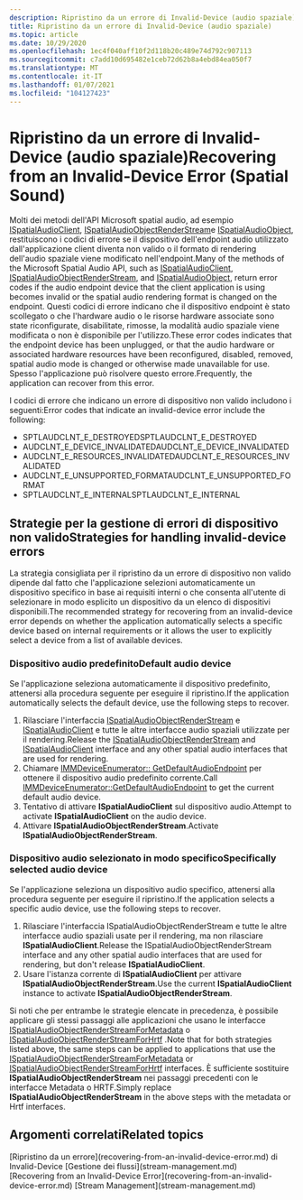```yaml
---
description: Ripristino da un errore di Invalid-Device (audio spaziale)
title: Ripristino da un errore di Invalid-Device (audio spaziale)
ms.topic: article
ms.date: 10/29/2020
ms.openlocfilehash: 1ec4f040aff10f2d118b20c489e74d792c907113
ms.sourcegitcommit: c7add10d695482e1ceb72d62b8a4ebd84ea050f7
ms.translationtype: MT
ms.contentlocale: it-IT
ms.lasthandoff: 01/07/2021
ms.locfileid: "104127423"
---
```

# <a name="recovering-from-an-invalid-device-error-spatial-sound"></a><span data-ttu-id="8504a-103">Ripristino da un errore di Invalid-Device (audio spaziale)</span><span class="sxs-lookup"><span data-stu-id="8504a-103">Recovering from an Invalid-Device Error (Spatial Sound)</span></span>

<span data-ttu-id="8504a-104">Molti dei metodi dell'API Microsoft spatial audio, ad esempio [ISpatialAudioClient](/windows/win32/api/spatialaudioclient/nn-spatialaudioclient-ispatialaudioclient), [ISpatialAudioObjectRenderStream](/windows/win32/api/spatialaudioclient/nn-spatialaudioclient-ispatialaudioobjectrenderstream)e [ISpatialAudioObject](/windows/win32/api/spatialaudioclient/nn-spatialaudioclient-ispatialaudioobject), restituiscono i codici di errore se il dispositivo dell'endpoint audio utilizzato dall'applicazione client diventa non valido o il formato di rendering dell'audio spaziale viene modificato nell'endpoint.</span><span class="sxs-lookup"><span data-stu-id="8504a-104">Many of the methods of the Microsoft Spatial Audio API, such as [ISpatialAudioClient](/windows/win32/api/spatialaudioclient/nn-spatialaudioclient-ispatialaudioclient), [ISpatialAudioObjectRenderStream](/windows/win32/api/spatialaudioclient/nn-spatialaudioclient-ispatialaudioobjectrenderstream), and [ISpatialAudioObject](/windows/win32/api/spatialaudioclient/nn-spatialaudioclient-ispatialaudioobject), return error codes if the audio endpoint device that the client application is using becomes invalid or the spatial audio rendering format is changed on the endpoint.</span></span> <span data-ttu-id="8504a-105">Questi codici di errore indicano che il dispositivo endpoint è stato scollegato o che l'hardware audio o le risorse hardware associate sono state riconfigurate, disabilitate, rimosse, la modalità audio spaziale viene modificata o non è disponibile per l'utilizzo.</span><span class="sxs-lookup"><span data-stu-id="8504a-105">These error codes indicates that the endpoint device has been unplugged, or that the audio hardware or associated hardware resources have been reconfigured, disabled, removed, spatial audio mode is changed or otherwise made unavailable for use.</span></span> <span data-ttu-id="8504a-106">Spesso l'applicazione può risolvere questo errore.</span><span class="sxs-lookup"><span data-stu-id="8504a-106">Frequently, the application can recover from this error.</span></span>

<span data-ttu-id="8504a-107">I codici di errore che indicano un errore di dispositivo non valido includono i seguenti:</span><span class="sxs-lookup"><span data-stu-id="8504a-107">Error codes that indicate an invalid-device error include the following:</span></span>

- <span data-ttu-id="8504a-108">SPTLAUDCLNT_E_DESTROYED</span><span class="sxs-lookup"><span data-stu-id="8504a-108">SPTLAUDCLNT_E_DESTROYED</span></span>
- <span data-ttu-id="8504a-109">AUDCLNT_E_DEVICE_INVALIDATED</span><span class="sxs-lookup"><span data-stu-id="8504a-109">AUDCLNT_E_DEVICE_INVALIDATED</span></span>
- <span data-ttu-id="8504a-110">AUDCLNT_E_RESOURCES_INVALIDATED</span><span class="sxs-lookup"><span data-stu-id="8504a-110">AUDCLNT_E_RESOURCES_INVALIDATED</span></span>
- <span data-ttu-id="8504a-111">AUDCLNT_E_UNSUPPORTED_FORMAT</span><span class="sxs-lookup"><span data-stu-id="8504a-111">AUDCLNT_E_UNSUPPORTED_FORMAT</span></span>
- <span data-ttu-id="8504a-112">SPTLAUDCLNT_E_INTERNAL</span><span class="sxs-lookup"><span data-stu-id="8504a-112">SPTLAUDCLNT_E_INTERNAL</span></span>

## <a name="strategies-for-handling-invalid-device-errors"></a><span data-ttu-id="8504a-113">Strategie per la gestione di errori di dispositivo non valido</span><span class="sxs-lookup"><span data-stu-id="8504a-113">Strategies for handling invalid-device errors</span></span>

<span data-ttu-id="8504a-114">La strategia consigliata per il ripristino da un errore di dispositivo non valido dipende dal fatto che l'applicazione selezioni automaticamente un dispositivo specifico in base ai requisiti interni o che consenta all'utente di selezionare in modo esplicito un dispositivo da un elenco di dispositivi disponibili.</span><span class="sxs-lookup"><span data-stu-id="8504a-114">The recommended strategy for recovering from an invalid-device error depends on whether the application automatically selects a specific device based on internal requirements or it allows the user to explicitly select a device from a list of available devices.</span></span> 

### <a name="default-audio-device"></a><span data-ttu-id="8504a-115">Dispositivo audio predefinito</span><span class="sxs-lookup"><span data-stu-id="8504a-115">Default audio device</span></span>

<span data-ttu-id="8504a-116">Se l'applicazione seleziona automaticamente il dispositivo predefinito, attenersi alla procedura seguente per eseguire il ripristino.</span><span class="sxs-lookup"><span data-stu-id="8504a-116">If the application automatically selects the default device, use the following steps to recover.</span></span>

1. <span data-ttu-id="8504a-117">Rilasciare l'interfaccia [ISpatialAudioObjectRenderStream](/windows/win32/api/spatialaudioclient/nn-spatialaudioclient-ispatialaudioobjectrenderstream) e [ISpatialAudioClient](/windows/win32/api/spatialaudioclient/nn-spatialaudioclient-ispatialaudioclient) e tutte le altre interfacce audio spaziali utilizzate per il rendering.</span><span class="sxs-lookup"><span data-stu-id="8504a-117">Release the [ISpatialAudioObjectRenderStream](/windows/win32/api/spatialaudioclient/nn-spatialaudioclient-ispatialaudioobjectrenderstream) and [ISpatialAudioClient](/windows/win32/api/spatialaudioclient/nn-spatialaudioclient-ispatialaudioclient) interface and any other spatial audio interfaces that are used for rendering.</span></span> 
1. <span data-ttu-id="8504a-118">Chiamare [IMMDeviceEnumerator:: GetDefaultAudioEndpoint](/windows/win32/api/mmdeviceapi/nf-mmdeviceapi-immdeviceenumerator-getdefaultaudioendpoint) per ottenere il dispositivo audio predefinito corrente.</span><span class="sxs-lookup"><span data-stu-id="8504a-118">Call [IMMDeviceEnumerator::GetDefaultAudioEndpoint](/windows/win32/api/mmdeviceapi/nf-mmdeviceapi-immdeviceenumerator-getdefaultaudioendpoint) to get the current default audio device.</span></span>
1. <span data-ttu-id="8504a-119">Tentativo di attivare **ISpatialAudioClient** sul dispositivo audio.</span><span class="sxs-lookup"><span data-stu-id="8504a-119">Attempt to activate **ISpatialAudioClient** on the audio device.</span></span>
1. <span data-ttu-id="8504a-120">Attivare **ISpatialAudioObjectRenderStream**.</span><span class="sxs-lookup"><span data-stu-id="8504a-120">Activate **ISpatialAudioObjectRenderStream**.</span></span> 

### <a name="specifically-selected-audio-device"></a><span data-ttu-id="8504a-121">Dispositivo audio selezionato in modo specifico</span><span class="sxs-lookup"><span data-stu-id="8504a-121">Specifically selected audio device</span></span>

<span data-ttu-id="8504a-122">Se l'applicazione seleziona un dispositivo audio specifico, attenersi alla procedura seguente per eseguire il ripristino.</span><span class="sxs-lookup"><span data-stu-id="8504a-122">If the application selects a specific audio device, use the following steps to recover.</span></span>

1. <span data-ttu-id="8504a-123">Rilasciare l'interfaccia ISpatialAudioObjectRenderStream e tutte le altre interfacce audio spaziali usate per il rendering, ma non rilasciare **ISpatialAudioClient**.</span><span class="sxs-lookup"><span data-stu-id="8504a-123">Release the ISpatialAudioObjectRenderStream interface and any other spatial audio interfaces that are used for rendering, but don't release **ISpatialAudioClient**.</span></span>
1. <span data-ttu-id="8504a-124">Usare l'istanza corrente di **ISpatialAudioClient** per attivare **ISpatialAudioObjectRenderStream**.</span><span class="sxs-lookup"><span data-stu-id="8504a-124">Use the current **ISpatialAudioClient** instance to activate **ISpatialAudioObjectRenderStream**.</span></span>

<span data-ttu-id="8504a-125">Si noti che per entrambe le strategie elencate in precedenza, è possibile applicare gli stessi passaggi alle applicazioni che usano le interfacce [ISpatialAudioObjectRenderStreamForMetadata](/windows/win32/api/spatialaudiometadata/nn-spatialaudiometadata-ispatialaudioobjectrenderstreamformetadata) o [ISpatialAudioObjectRenderStreamForHrtf](/windows/win32/api/spatialaudiohrtf/nn-spatialaudiohrtf-ispatialaudioobjectrenderstreamforhrtf) .</span><span class="sxs-lookup"><span data-stu-id="8504a-125">Note that for both strategies listed above, the same steps can be applied to applications that use the [ISpatialAudioObjectRenderStreamForMetadata](/windows/win32/api/spatialaudiometadata/nn-spatialaudiometadata-ispatialaudioobjectrenderstreamformetadata) or [ISpatialAudioObjectRenderStreamForHrtf](/windows/win32/api/spatialaudiohrtf/nn-spatialaudiohrtf-ispatialaudioobjectrenderstreamforhrtf) interfaces.</span></span> <span data-ttu-id="8504a-126">È sufficiente sostituire **ISpatialAudioObjectRenderStream** nei passaggi precedenti con le interfacce Metadata o HRTF.</span><span class="sxs-lookup"><span data-stu-id="8504a-126">Simply replace **ISpatialAudioObjectRenderStream** in the above steps with the metadata or Hrtf interfaces.</span></span>


## <a name="related-topics"></a><span data-ttu-id="8504a-127">Argomenti correlati</span><span class="sxs-lookup"><span data-stu-id="8504a-127">Related topics</span></span>

<dl> <span data-ttu-id="8504a-128"><dt>
[Ripristino da un errore](recovering-from-an-invalid-device-error.md) 
 di Invalid-Device [Gestione dei flussi](stream-management.md)
</dt> </span><span class="sxs-lookup"><span data-stu-id="8504a-128"><dt>
[Recovering from an Invalid-Device Error](recovering-from-an-invalid-device-error.md)
[Stream Management](stream-management.md)
</dt> </span></span></dl>

 

 



